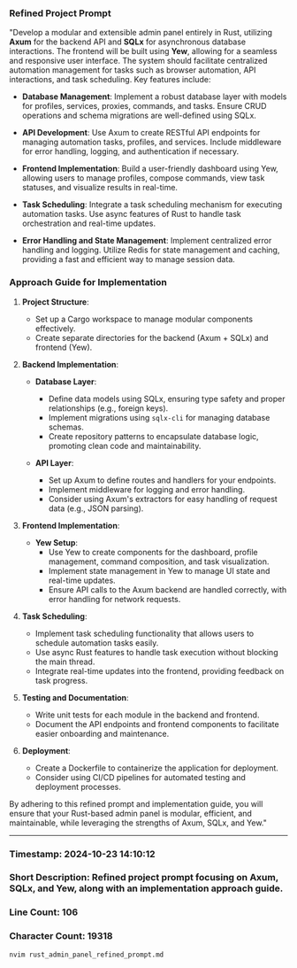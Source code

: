 ### **Refined Project Prompt**

"Develop a modular and extensible admin panel entirely in Rust, utilizing **Axum** for the backend API and **SQLx** for asynchronous database interactions. The frontend will be built using **Yew**, allowing for a seamless and responsive user interface. The system should facilitate centralized automation management for tasks such as browser automation, API interactions, and task scheduling. Key features include:

- **Database Management**: Implement a robust database layer with models for profiles, services, proxies, commands, and tasks. Ensure CRUD operations and schema migrations are well-defined using SQLx.

- **API Development**: Use Axum to create RESTful API endpoints for managing automation tasks, profiles, and services. Include middleware for error handling, logging, and authentication if necessary.

- **Frontend Implementation**: Build a user-friendly dashboard using Yew, allowing users to manage profiles, compose commands, view task statuses, and visualize results in real-time.

- **Task Scheduling**: Integrate a task scheduling mechanism for executing automation tasks. Use async features of Rust to handle task orchestration and real-time updates.

- **Error Handling and State Management**: Implement centralized error handling and logging. Utilize Redis for state management and caching, providing a fast and efficient way to manage session data.

### **Approach Guide for Implementation**

1. **Project Structure**:
   - Set up a Cargo workspace to manage modular components effectively.
   - Create separate directories for the backend (Axum + SQLx) and frontend (Yew).

2. **Backend Implementation**:
   - **Database Layer**: 
     - Define data models using SQLx, ensuring type safety and proper relationships (e.g., foreign keys).
     - Implement migrations using `sqlx-cli` for managing database schemas.
     - Create repository patterns to encapsulate database logic, promoting clean code and maintainability.
   
   - **API Layer**: 
     - Set up Axum to define routes and handlers for your endpoints.
     - Implement middleware for logging and error handling.
     - Consider using Axum's extractors for easy handling of request data (e.g., JSON parsing).

3. **Frontend Implementation**:
   - **Yew Setup**: 
     - Use Yew to create components for the dashboard, profile management, command composition, and task visualization.
     - Implement state management in Yew to manage UI state and real-time updates.
     - Ensure API calls to the Axum backend are handled correctly, with error handling for network requests.

4. **Task Scheduling**:
   - Implement task scheduling functionality that allows users to schedule automation tasks easily.
   - Use async Rust features to handle task execution without blocking the main thread.
   - Integrate real-time updates into the frontend, providing feedback on task progress.

5. **Testing and Documentation**:
   - Write unit tests for each module in the backend and frontend.
   - Document the API endpoints and frontend components to facilitate easier onboarding and maintenance.

6. **Deployment**:
   - Create a Dockerfile to containerize the application for deployment.
   - Consider using CI/CD pipelines for automated testing and deployment processes.

By adhering to this refined prompt and implementation guide, you will ensure that your Rust-based admin panel is modular, efficient, and maintainable, while leveraging the strengths of Axum, SQLx, and Yew."

---

### **Timestamp**: 2024-10-23 14:10:12  
### **Short Description**: Refined project prompt focusing on Axum, SQLx, and Yew, along with an implementation approach guide.  
### **Line Count**: 106  
### **Character Count**: 19318  

```bash
nvim rust_admin_panel_refined_prompt.md
```
